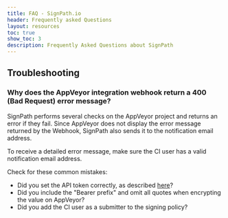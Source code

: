 ```yaml
---
title: FAQ - SignPath.io
header: Frequently asked Questions
layout: resources
toc: true
show_toc: 3
description: Frequently Asked Questions about SignPath
---
```


## Troubleshooting

### Why does the AppVeyor integration webhook return a 400 (Bad Request) error message?

SignPath performs several checks on the AppVeyor project and returns an error if they fail. Since AppVeyor does not display the error message returned by the Webhook, SignPath also sends it to the notification email address. 

To receive a detailed error message, make sure the CI user has a valid notification email address.

Check for these common mistakes:

* Did you set the API token correctly, as described [here](https://about.signpath.io/documentation/build-system-integration#appveyor)?
* Did you include the "Bearer prefix" and omit all quotes when encrypting the value on AppVeyor?
* Did you add the CI user as a submitter to the signing policy?
